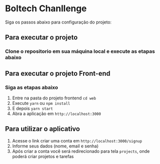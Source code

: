 # Boltech Chanllenge

Siga os passos abaixo para configuração do projeto:

## Para executar o projeto
### Clone o repositorio em sua máquina local e execute as etapas abaixo
## Para executar o projeto Front-end
### Siga as etapas abaixo

1. Entre na pasta do projeto frontend `cd web`
2. Execute `yarn` ou `npm install`
3. E depois `yarn start`
4. Abra a aplicação em `http://localhost:3000`

## Para utilizar o aplicativo

1. Acesse o link criar uma conta em `http://localhost:3000/signup`
2. Informe seus dados (nome, email e senha)
3. Após criar a conta você será redirecionado para tela `projects`, onde poderá criar projetos e tarefas

